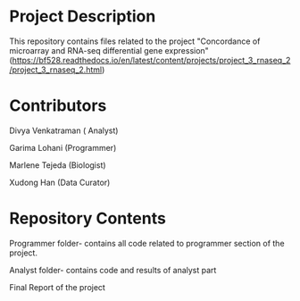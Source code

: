 # Project Description

This repository contains files related to the project "Concordance of microarray and RNA-seq differential gene expression"
(https://bf528.readthedocs.io/en/latest/content/projects/project_3_rnaseq_2/project_3_rnaseq_2.html)


# Contributors

Divya Venkatraman ( Analyst) 

Garima Lohani (Programmer)

Marlene Tejeda (Biologist) 

Xudong Han (Data Curator)


# Repository Contents

Programmer folder- contains all code related to programmer section of the project.

Analyst folder- contains code and results of analyst part

Final Report of the project

